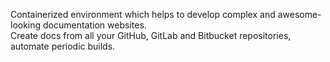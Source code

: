 Containerized environment which helps to develop complex and awesome-looking documentation websites.  
Create docs from all your GitHub, GitLab and Bitbucket repositories, automate periodic builds.   